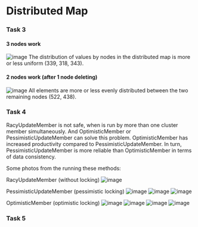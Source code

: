 # Distributed Map

### Task 3
#### 3 nodes work
![image](https://user-images.githubusercontent.com/60771374/170478716-f10a4455-bdcb-4a32-99bc-e364b5ab040c.png)
The distribution of values by nodes in the distributed map is more or less uniform (339, 318, 343).

#### 2 nodes work (after 1 node deleting)
![image](https://user-images.githubusercontent.com/60771374/170478742-222de1c5-b085-443c-8cb2-76c1ec0f150a.png)
All elements are more or less evenly distributed between the two remaining nodes (522, 438).

### Task 4
RacyUpdateMember is not safe, when is run by more than one cluster member simultaneously. And OptimisticMember or PessimisticUpdateMember can solve this problem. OptimisticMember has increased productivity compared to PessimisticUpdateMember. In turn, PessimisticUpdateMember is more reliable than OptimisticMember in terms of data consistency.

Some photos from the running these methods: 

RacyUpdateMember (without locking)
![image](https://user-images.githubusercontent.com/60771374/170490849-d0eebd01-36a9-4f32-8f7d-9d08e15b161a.png)

PessimisticUpdateMember (pessimistic locking)
![image](https://user-images.githubusercontent.com/60771374/170490956-25a1a1c7-0bd8-411a-8e78-b78e5da1a80c.png) ![image](https://user-images.githubusercontent.com/60771374/170491046-af807e2a-c9f1-4ed0-bec1-108918bf5c96.png) ![image](https://user-images.githubusercontent.com/60771374/170491096-969905ae-7f20-40de-bbd5-31feba079bb2.png)

OptimisticMember (optimistic locking)
![image](https://user-images.githubusercontent.com/60771374/170491192-28047ee5-0812-45ec-b02a-2625bcf06427.png) ![image](https://user-images.githubusercontent.com/60771374/170491252-242d818d-a268-435c-a548-069c609a8f87.png) ![image](https://user-images.githubusercontent.com/60771374/170491303-dfb3f5cc-ddb4-47f8-aa2a-717ef5956e9e.png) ![image](https://user-images.githubusercontent.com/60771374/170491330-60c3cc80-ab23-48fb-a14f-517c7d9ee3da.png)

### Task 5
